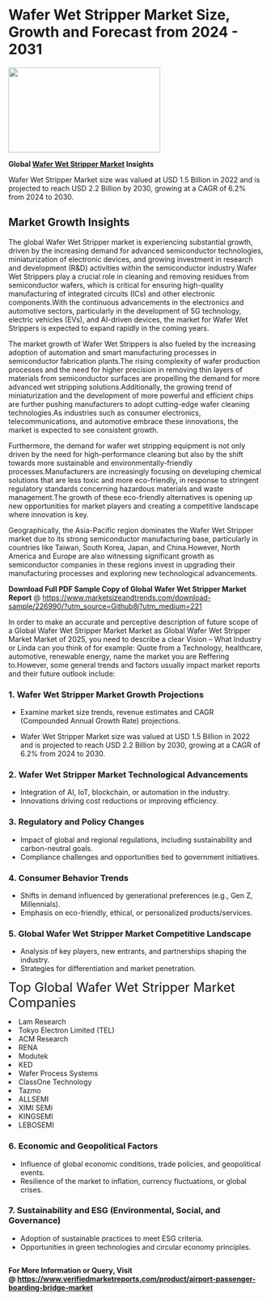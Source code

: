 <H1>Wafer Wet Stripper Market Size, Growth and Forecast from 2024 - 2031</H1><img class="aligncenter size-medium wp-image-584254" src="https://thirdeyenews.in/wp-content/uploads/2024/09/Global-Market-Research-300x168.jpeg" alt="" width="300" height="168" /><p><strong>Global&nbsp;<a href="https://www.marketsizeandtrends.com/download-sample/226990/?utm_source=Github8j?utm_medium=221">Wafer Wet Stripper Market</a> Insights</strong></p><p>Wafer Wet Stripper Market size was valued at USD 1.5 Billion in 2022 and is projected to reach USD 2.2 Billion by 2030, growing at a CAGR of 6.2% from 2024 to 2030.</p><p><h2>Market Growth Insights</h2> <p>The global Wafer Wet Stripper market is experiencing substantial growth, driven by the increasing demand for advanced semiconductor technologies, miniaturization of electronic devices, and growing investment in research and development (R&D) activities within the semiconductor industry.Wafer Wet Strippers play a crucial role in cleaning and removing residues from semiconductor wafers, which is critical for ensuring high-quality manufacturing of integrated circuits (ICs) and other electronic components.With the continuous advancements in the electronics and automotive sectors, particularly in the development of 5G technology, electric vehicles (EVs), and AI-driven devices, the market for Wafer Wet Strippers is expected to expand rapidly in the coming years.</p> <p>The market growth of Wafer Wet Strippers is also fueled by the increasing adoption of automation and smart manufacturing processes in semiconductor fabrication plants.The rising complexity of wafer production processes and the need for higher precision in removing thin layers of materials from semiconductor surfaces are propelling the demand for more advanced wet stripping solutions.Additionally, the growing trend of miniaturization and the development of more powerful and efficient chips are further pushing manufacturers to adopt cutting-edge wafer cleaning technologies.As industries such as consumer electronics, telecommunications, and automotive embrace these innovations, the market is expected to see consistent growth.</p> <p>Furthermore, the demand for wafer wet stripping equipment is not only driven by the need for high-performance cleaning but also by the shift towards more sustainable and environmentally-friendly processes.Manufacturers are increasingly focusing on developing chemical solutions that are less toxic and more eco-friendly, in response to stringent regulatory standards concerning hazardous materials and waste management.The growth of these eco-friendly alternatives is opening up new opportunities for market players and creating a competitive landscape where innovation is key.</p> <p>Geographically, the Asia-Pacific region dominates the Wafer Wet Stripper market due to its strong semiconductor manufacturing base, particularly in countries like Taiwan, South Korea, Japan, and China.However, North America and Europe are also witnessing significant growth as semiconductor companies in these regions invest in upgrading their manufacturing processes and exploring new technological advancements.</p> <p><span class=""><strong>Download Full PDF Sample Copy of Global Wafer Wet Stripper Market Report</strong> @ <a href="https://www.marketsizeandtrends.com/download-sample/226990/?utm_source=Github8j?utm_medium=221" target="_blank">https://www.marketsizeandtrends.com/download-sample/226990/?utm_source=Github8j?utm_medium=221</a></span></p><p>In order to make an accurate and perceptive description of future scope of a Global&nbsp;Wafer Wet Stripper Market Market as Global&nbsp;Wafer Wet Stripper Market Market of 2025, you need to describe a clear Vision &ndash; What Industry or Linda can you think of for example: Quote from a Technology, healthcare, automotive, renewable energy, name the market you are Reffering to.However, some general trends and factors usually impact market reports and their future outlook include:</p><h3>1.&nbsp;<strong>Wafer Wet Stripper Market Growth Projections</strong></h3><ul><li>Examine market size trends, revenue estimates and CAGR (Compounded Annual Growth Rate) projections.</li><li><p>Wafer Wet Stripper Market size was valued at USD 1.5 Billion in 2022 and is projected to reach USD 2.2 Billion by 2030, growing at a CAGR of 6.2% from 2024 to 2030.</p></li></ul><h3>2.&nbsp;<strong>Wafer Wet Stripper Market Technological Advancements</strong></h3><ul><li>Integration of AI, IoT, blockchain, or automation in the industry.</li><li>Innovations driving cost reductions or improving efficiency.</li></ul><h3>3.&nbsp;<strong>Regulatory and Policy Changes</strong></h3><ul><li>Impact of global and regional regulations, including sustainability and carbon-neutral goals.</li><li>Compliance challenges and opportunities tied to government initiatives.</li></ul><h3>4.&nbsp;<strong>Consumer Behavior Trends</strong></h3><ul><li>Shifts in demand influenced by generational preferences (e.g., Gen Z, Millennials).</li><li>Emphasis on eco-friendly, ethical, or personalized products/services.</li></ul><h3>5.&nbsp;<strong>Global Wafer Wet Stripper Market Competitive Landscape</strong></h3><ul><li>Analysis of key players, new entrants, and partnerships shaping the industry.</li><li>Strategies for differentiation and market penetration.</li></ul><p data-pm-slice="1 1 []"><span style="color: inherit; font-family: inherit; font-size: 25px;">Top Global Wafer Wet Stripper Market Companies</span></p><div class="" data-test-id=""><p><li>Lam Research</li><li> Tokyo Electron Limited (TEL)</li><li> ACM Research</li><li> RENA</li><li> Modutek</li><li> KED</li><li> Wafer Process Systems</li><li> ClassOne Technology</li><li> Tazmo</li><li> ALLSEMI</li><li> XIMI SEMi</li><li> KINGSEMI</li><li> LEBOSEMI</li></p></div><h3>6.&nbsp;<strong>Economic and Geopolitical Factors</strong></h3><ul><li>Influence of global economic conditions, trade policies, and geopolitical events.</li><li>Resilience of the market to inflation, currency fluctuations, or global crises.</li></ul><h3>7.&nbsp;<strong>Sustainability and ESG (Environmental, Social, and Governance)</strong></h3><ul><li>Adoption of sustainable practices to meet ESG criteria.</li><li>Opportunities in green technologies and circular economy principles.</li></ul><h2><strong style="font-size: 14px;">For More Information or Query, Visit @&nbsp;</strong><a style="background-color: #ffffff; font-size: 14px;" href="https://www.marketsizeandtrends.com/report/wafer-wet-stripper-market/" target="_blank">https://www.verifiedmarketreports.com/product/airport-passenger-boarding-bridge-market</a></h2>